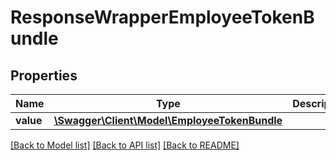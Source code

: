 # ResponseWrapperEmployeeTokenBundle

## Properties
Name | Type | Description | Notes
------------ | ------------- | ------------- | -------------
**value** | [**\Swagger\Client\Model\EmployeeTokenBundle**](EmployeeTokenBundle.md) |  | [optional] 

[[Back to Model list]](../README.md#documentation-for-models) [[Back to API list]](../README.md#documentation-for-api-endpoints) [[Back to README]](../README.md)


